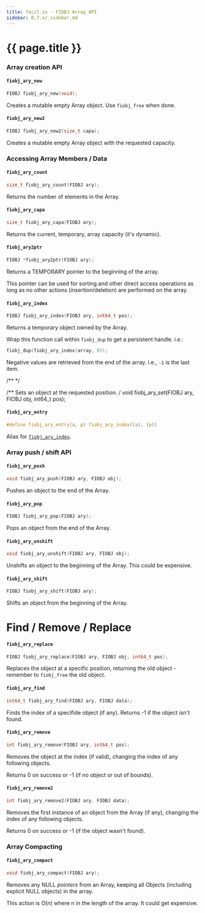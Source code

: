 ```yaml
---
title: facil.io - FIOBJ Array API
sidebar: 0.7.x/_sidebar.md
---
```

# {{ page.title }}

### Array creation API

#### `fiobj_ary_new`

```c
FIOBJ fiobj_ary_new(void);
```

Creates a mutable empty Array object. Use `fiobj_free` when done.

#### `fiobj_ary_new2`

```c
FIOBJ fiobj_ary_new2(size_t capa);
```

Creates a mutable empty Array object with the requested capacity.

### Accessing Array Members / Data

#### `fiobj_ary_count`

```c
size_t fiobj_ary_count(FIOBJ ary);
```

Returns the number of elements in the Array.

#### `fiobj_ary_capa`

```c
size_t fiobj_ary_capa(FIOBJ ary);
```

Returns the current, temporary, array capacity (it's dynamic).

#### `fiobj_ary2ptr`

```c
FIOBJ *fiobj_ary2ptr(FIOBJ ary);
```
Returns a TEMPORARY pointer to the beginning of the array.

This pointer can be used for sorting and other direct access operations as long as no other actions (insertion/deletion) are performed on the array.

#### `fiobj_ary_index`

```c
FIOBJ fiobj_ary_index(FIOBJ ary, int64_t pos);
```

Returns a temporary object owned by the Array.

Wrap this function call within `fiobj_dup` to get a persistent handle. i.e.:

```c
fiobj_dup(fiobj_ary_index(array, 0));
```


Negative values are retrieved from the end of the array. i.e., `-1` is the last item.

/**  */

/**
Sets an object at the requested position.
/
void fiobj_ary_set(FIOBJ ary, FIOBJ obj, int64_t pos);

#### `fiobj_ary_entry`

```c
#define fiobj_ary_entry(a, p) fiobj_ary_index((a), (p))

```

Alias for [`fiobj_ary_index`](#fiobj_ary_index).

### Array push / shift API

#### `fiobj_ary_push`

```c
void fiobj_ary_push(FIOBJ ary, FIOBJ obj);
```

Pushes an object to the end of the Array.

#### `fiobj_ary_pop`

```c
FIOBJ fiobj_ary_pop(FIOBJ ary);
```

Pops an object from the end of the Array.

#### `fiobj_ary_unshift`

```c
void fiobj_ary_unshift(FIOBJ ary, FIOBJ obj);
```

Unshifts an object to the beginning of the Array. This could be expensive.

#### `fiobj_ary_shift`

```c
FIOBJ fiobj_ary_shift(FIOBJ ary);
```

Shifts an object from the beginning of the Array.

# Find / Remove / Replace


#### `fiobj_ary_replace`

```c
FIOBJ fiobj_ary_replace(FIOBJ ary, FIOBJ obj, int64_t pos);
```

Replaces the object at a specific position, returning the old object -
remember to `fiobj_free` the old object.

#### `fiobj_ary_find`

```c
int64_t fiobj_ary_find(FIOBJ ary, FIOBJ data);
```

Finds the index of a specifide object (if any). Returns -1 if the object
isn't found.

#### `fiobj_ary_remove`

```c
int fiobj_ary_remove(FIOBJ ary, int64_t pos);
```

Removes the object at the index (if valid), changing the index of any
following objects.

Returns 0 on success or -1 (if no object or out of bounds).

#### `fiobj_ary_remove2`

```c
int fiobj_ary_remove2(FIOBJ ary, FIOBJ data);
```

Removes the first instance of an object from the Array (if any), changing the
index of any following objects.

Returns 0 on success or -1 (if the object wasn't found).

### Array Compacting

#### `fiobj_ary_compact`

```c
void fiobj_ary_compact(FIOBJ ary);
```

Removes any NULL *pointers* from an Array, keeping all Objects (including
explicit NULL objects) in the array.

This action is O(n) where n in the length of the array.
It could get expensive.
